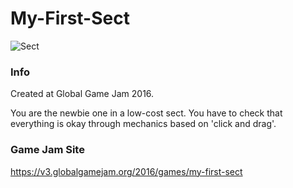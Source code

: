 # My-First-Sect

![Sect](https://github.com/jrsanjuan/MyFirstSect/blob/master/Media/sect.gif)

### Info
Created at Global Game Jam 2016.

You are the newbie one in a low-cost sect. You have to check that everything is okay through mechanics based on 'click and drag'.

### Game Jam Site
https://v3.globalgamejam.org/2016/games/my-first-sect
